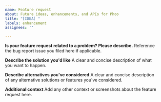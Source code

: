 ```yaml
---
name: Feature request
about: Future ideas, enhancements, and APIs for Phoo
title: "[IDEA] "
labels: enhancement
assignees: ''

---
```


**Is your feature request related to a problem? Please describe.**
Reference the bug report issue you filed here if applicable.

**Describe the solution you'd like**
A clear and concise description of what you want to happen.

**Describe alternatives you've considered**
A clear and concise description of any alternative solutions or features you've considered.

**Additional context**
Add any other context or screenshots about the feature request here.
